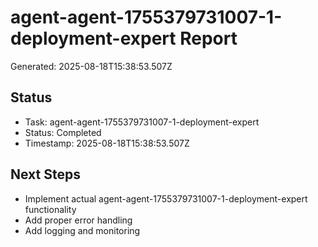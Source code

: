 # agent-agent-1755379731007-1-deployment-expert Report

Generated: 2025-08-18T15:38:53.507Z

## Status
- Task: agent-agent-1755379731007-1-deployment-expert
- Status: Completed
- Timestamp: 2025-08-18T15:38:53.507Z

## Next Steps
- Implement actual agent-agent-1755379731007-1-deployment-expert functionality
- Add proper error handling
- Add logging and monitoring
